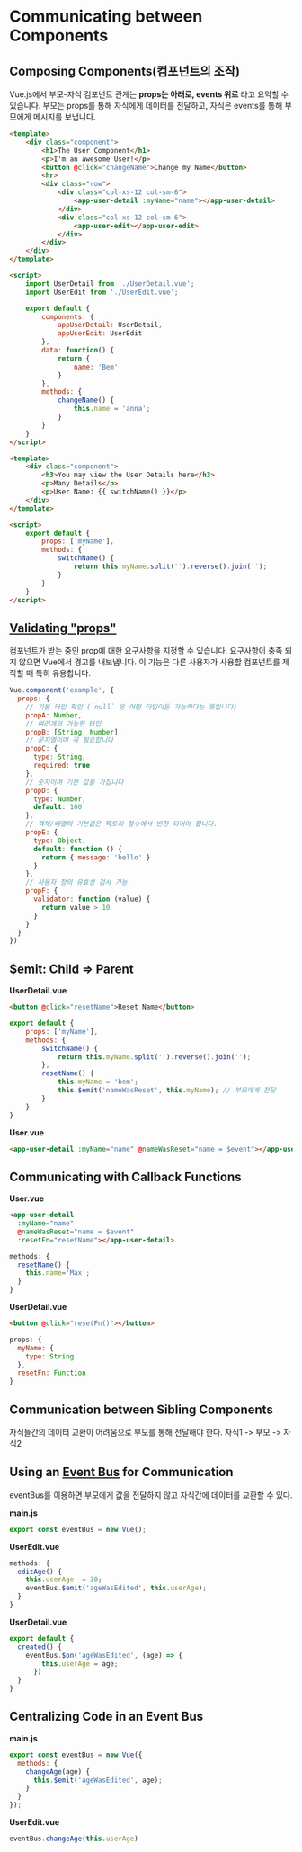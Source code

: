 # Communicating between Components

## Composing Components(컴포넌트의 조작)
Vue.js에서 부모-자식 컴포넌트 관계는 **props는 아래로, events 위로** 라고 요약할 수
있습니다. 부모는 props를 통해 자식에게 데이터를 전달하고, 자식은 events를 통해
부모에게 메시지를 보냅니다.

```html
<template>
    <div class="component">
        <h1>The User Component</h1>
        <p>I'm an awesome User!</p>
        <button @click="changeName">Change my Name</button>
        <hr>
        <div class="row">
            <div class="col-xs-12 col-sm-6">
                <app-user-detail :myName="name"></app-user-detail>
            </div>
            <div class="col-xs-12 col-sm-6">
                <app-user-edit></app-user-edit>
            </div>
        </div>
    </div>
</template>

<script>
    import UserDetail from './UserDetail.vue';
    import UserEdit from './UserEdit.vue';

    export default {
        components: {
            appUserDetail: UserDetail,
            appUserEdit: UserEdit
        },
        data: function() {
            return {
                name: 'Bem'
            }
        },
        methods: {
            changeName() {
                this.name = 'anna';
            }
        }
    }
</script>
```

```html
<template>
    <div class="component">
        <h3>You may view the User Details here</h3>
        <p>Many Details</p>
        <p>User Name: {{ switchName() }}</p>
    </div>
</template>

<script>
    export default {
        props: ['myName'],
        methods: {
            switchName() {
                return this.myName.split('').reverse().join('');
            }
        }
    }
</script>
```

## [Validating "props"](https://kr.vuejs.org/v2/guide/components.html#Prop-검증)
컴포넌트가 받는 중인 prop에 대한 요구사항을 지정할 수 있습니다. 요구사항이 충족
되지 않으면 Vue에서 경고를 내보냅니다. 이 기능은 다른 사용자가 사용할 컴포넌트를
제작할 때 특히 유용합니다.

```javascript
Vue.component('example', {
  props: {
    // 기본 타입 확인 (`null` 은 어떤 타입이든 가능하다는 뜻입니다)
    propA: Number,
    // 여러개의 가능한 타입
    propB: [String, Number],
    // 문자열이며 꼭 필요합니다
    propC: {
      type: String,
      required: true
    },
    // 숫자이며 기본 값을 가집니다
    propD: {
      type: Number,
      default: 100
    },
    // 객체/배열의 기본값은 팩토리 함수에서 반환 되어야 합니다.
    propE: {
      type: Object,
      default: function () {
        return { message: 'hello' }
      }
    },
    // 사용자 정의 유효성 검사 가능
    propF: {
      validator: function (value) {
        return value > 10
      }
    }
  }
})
```

## $emit: Child => Parent

**UserDetail.vue**

```html
<button @click="resetName">Reset Name</button>
```

```javascript
export default {
    props: ['myName'],
    methods: {
        switchName() {
            return this.myName.split('').reverse().join('');
        },
        resetName() {
            this.myName = 'bem';
            this.$emit('nameWasReset', this.myName); // 부모에게 전달
        }
    }
}
```

**User.vue**

```html
<app-user-detail :myName="name" @nameWasReset="name = $event"></app-user-detail>
```

## Communicating with Callback Functions

**User.vue**

```html
<app-user-detail
  :myName="name"
  @nameWasReset="name = $event"
  :resetFn="resetName"></app-user-detail>
```

```javascript
methods: {
  resetName() {
    this.name='Max';
  }
}
```

**UserDetail.vue**

```html
<button @click="resetFn()"></button>
```

```javascript
props: {
  myName: {
    type: String
  },
  resetFn: Function
}
```

## Communication between Sibling Components
자식들간의 데이터 교환이 어려움으로 부모를 통해 전달해야 한다.
자식1 -> 부모 -> 자식2

## Using an [Event Bus](https://vuejs-kr.github.io/jekyll/update/2017/02/13/vuejs-eventbus/) for Communication
eventBus를 이용하면 부모에게 값을 전달하지 않고 자식간에 데이터를 교환할 수 있다.

**main.js**

```javascript
export const eventBus = new Vue();
```

**UserEdit.vue**

```javascript
methods: {
  editAge() {
    this.userAge  = 30;
    eventBus.$emit('ageWasEdited', this.userAge);
  }
}
```

**UserDetail.vue**

```javascript
export default {
  created() {
    eventBus.$on('ageWasEdited', (age) => {
        this.userAge = age;
      })
  }
}
```

## Centralizing Code in an Event Bus

**main.js**

```javascript
export const eventBus = new Vue({
  methods: {
    changeAge(age) {
      this.$emit('ageWasEdited', age);
    }
  }
});
```

**UserEdit.vue**

```javascript
eventBus.changeAge(this.userAge)
```
